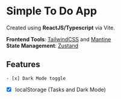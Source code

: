 # Simple To Do App

Created using **ReactJS/Typescript** via Vite.

**Frontend Tools**: [TailwindCSS](https://tailwindcss.com/) and [Mantine](https://mantine.dev/)\
**State Management**: [Zustand](https://github.com/pmndrs/zustand)

## Features

    - [x] Dark Mode toggle

- [x] localStorage (Tasks and Dark Mode)

